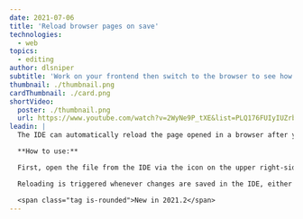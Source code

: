 ```yaml
---
date: 2021-07-06
title: 'Reload browser pages on save'
technologies:
  - web
topics:
  - editing
author: dlsniper
subtitle: 'Work on your frontend then switch to the browser to see how it looks like'
thumbnail: ./thumbnail.png
cardThumbnail: ./card.png
shortVideo:
  poster: ./thumbnail.png
  url: https://www.youtube.com/watch?v=2WyNe9P_tXE&list=PLQ176FUIyIUZrbrlz4AY1V8VzBJKZyVlW&index=88
leadin: |
  The IDE can automatically reload the page opened in a browser after you make changes to an HTML file, or the linked CSS and JavaScript files.

  **How to use:**

  First, open the file from the IDE via the icon on the upper right-side of the editor or via _View | Open in Browser | <browser name>_.

  Reloading is triggered whenever changes are saved in the IDE, either automatically or using Press _Ctrl + S on Windows/Linux_, _⌘ + S on macOS_, or when changes are made to a file externally.

  <span class="tag is-rounded">New in 2021.2</span>
---
```



